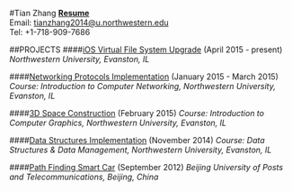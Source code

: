 #Tian Zhang
[**Resume**](https://github.com/zhtiansweet/zhtiansweet.github.io/blob/master/Resume_Eng.pdf)  
Email: tianzhang2014@u.northwestern.edu  
Tel: +1-718-909-7686  

##PROJECTS
####[iOS Virtual File System Upgrade](https://github.com/zhtiansweet/virtual_filesystem-ios) (April 2015 - present)
_Northwestern University, Evanston, IL_

####[Networking Protocols Implementation](https://github.com/zhtiansweet/NetworkProtocol_EECS340) (January 2015 - March 2015)  
_Course: Introduction to Computer Networking, Northwestern University, Evanston, IL_

####[3D Space Construction](https://github.com/zhtiansweet/3DSpace_EECS351) (February 2015)
_Course: Introduction to Computer Graphics, Northwestern University, Evanston, IL_  

####[Data Structures Implementation](https://github.com/zhtiansweet/DataStructure_EECS214) (November 2014)
_Course: Data Structures & Data Management, Northwestern University, Evanston, IL_

####[Path Finding Smart Car](https://github.com/zhtiansweet/SmartCar) (September 2012)
_Beijing University of Posts and Telecommunications, Beijing, China_
